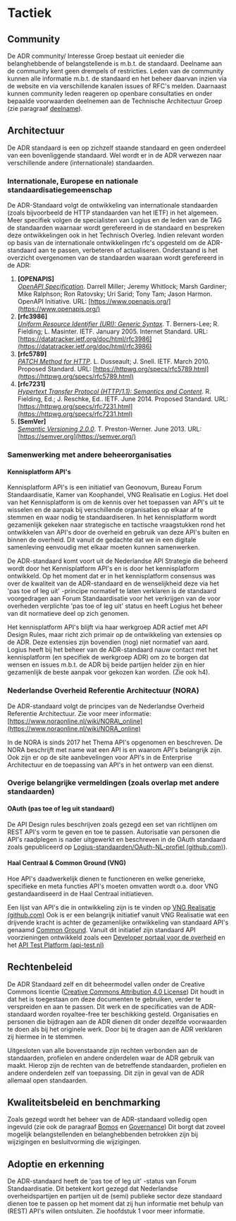 # Tactiek

## Community

De ADR community/ Interesse Groep bestaat uit eenieder die belanghebbende of belangstellende is m.b.t. de standaard. Deelname aan de community kent geen drempels of restricties. Leden van de community kunnen alle informatie m.b.t. de standaard en het beheer daarvan inzien via de website en via verschillende kanalen issues of RFC&#39;s melden. Daarnaast kunnen community leden reageren op openbare consultaties en onder bepaalde voorwaarden deelnemen aan de Technische Architectuur Groep (zie paragraaf [deelname](#deelname)).

## Architectuur

De ADR standaard is een op zichzelf staande standaard en geen onderdeel van een bovenliggende standaard. Wel wordt er in de ADR verwezen naar verschillende andere (internationale) standaarden.

### Internationale, Europese en nationale standaardisatiegemeenschap

De ADR-Standaard volgt de ontwikkeling van internationale standaarden (zoals bijvoorbeeld de HTTP standaarden van het IETF) in het algemeen. Meer specifiek volgen de specialisten van Logius en de leden van de TAG de standaarden waarnaar wordt gerefereerd in de standaard en bespreken deze ontwikkelingen ook in het Technisch Overleg. Indien relevant worden op basis van de internationale ontwikkelingen rfc&#39;s opgesteld om de ADR-standaard aan te passen, verbeteren of actualiseren. Onderstaand is het overzicht overgenomen van de standaarden waaraan wordt gerefereerd in de ADR:

1. **[OPENAPIS]** <br>
[_OpenAPI Specification_](https://www.openapis.org/). Darrell Miller; Jeremy Whitlock; Marsh Gardiner; Mike Ralphson; Ron Ratovsky; Uri Sarid; Tony Tam; Jason Harmon. OpenAPI Initiative. URL: [https://www.openapis.org/](https://www.openapis.org/)
1. **[rfc3986]** <br>
[_Uniform Resource Identifier (URI): Generic Syntax_](https://datatracker.ietf.org/doc/html/rfc3986). T. Berners-Lee; R. Fielding; L. Masinter. IETF. January 2005. Internet Standard. URL: [https://datatracker.ietf.org/doc/html/rfc3986](https://datatracker.ietf.org/doc/html/rfc3986)
1. **[rfc5789]** <br>
[_PATCH Method for HTTP_](https://httpwg.org/specs/rfc5789.html). L. Dusseault; J. Snell. IETF. March 2010. Proposed Standard. URL: [https://httpwg.org/specs/rfc5789.html](https://httpwg.org/specs/rfc5789.html)
1. **[rfc7231]**<br>
[_Hypertext Transfer Protocol (HTTP/1.1): Semantics and Content_](https://httpwg.org/specs/rfc7231.html). R. Fielding, Ed.; J. Reschke, Ed.. IETF. June 2014. Proposed Standard. URL: [https://httpwg.org/specs/rfc7231.html](https://httpwg.org/specs/rfc7231.html)
1. **[SemVer]**<br>
[_Semantic Versioning 2.0.0_](https://semver.org/). T. Preston-Werner. June 2013. URL: [https://semver.org](https://semver.org/)

### Samenwerking met andere beheerorganisaties

#### Kennisplatform API&#39;s

Kennisplatform API&#39;s is een initiatief van Geonovum, Bureau Forum Standaardisatie, Kamer van Koophandel, VNG Realisatie en Logius. Het doel van het Kennisplatform is om de kennis over het toepassen van API&#39;s uit te wisselen en de aanpak bij verschillende organisaties op elkaar af te stemmen en waar nodig te standaardiseren. In het kennisplatform wordt gezamenlijk gekeken naar strategische en tactische vraagstukken rond het ontwikkelen van API&#39;s door de overheid en gebruik van deze API&#39;s buiten en binnen de overheid. Dit vanuit de gedachte dat we in een digitale samenleving eenvoudig met elkaar moeten kunnen samenwerken.  

De ADR-standaard komt voort uit de Nederlandse API Strategie die beheerd wordt door het Kennisplatform API&#39;s en is door het kennisplatform ontwikkeld. Op het moment dat er in het kennisplatform consensus was over de kwaliteit van de ADR-standaard en de wenselijkheid deze via het &#39;pas toe of leg uit&#39; -principe normatief te laten verklaren is de standaard voorgedragen aan Forum Standaardisatie voor het verkrijgen van de voor overheden verplichte &#39;pas toe of leg uit&#39; status en heeft Logius het beheer van dit normatieve deel op zich genomen.  

Het kennisplatform API&#39;s blijft via haar werkgroep ADR actief met API Design Rules, maar richt zich primair op de ontwikkeling van extensies op de ADR. Deze extensies zijn bovendien (nog) niet normatief van aard. Logius heeft bij het beheer van de ADR-standaard nauw contact met het kennisplatform (en specifiek de werkgroep ADR) om zo te borgen dat wensen en issues m.b.t. de ADR bij beide partijen helder zijn en hier gezamenlijk de beste aanpak voor gekozen kan worden. (Zie ook h4).  

### Nederlandse Overheid Referentie Architectuur (NORA)  

De ADR-standaard volgt de principes van de Nederlandse Overheid Referentie Architectuur. Zie voor meer informatie: [https://www.noraonline.nl/wiki/NORA\_online](https://www.noraonline.nl/wiki/NORA_online)  

In de NORA is sinds 2017 het Thema API&#39;s opgenomen en beschreven. De NORA beschrijft met name wat een API is en waarom API&#39;s belangrijk zijn. Ook zijn er op de site aanbevelingen voor API&#39;s in de Enterprise Architectuur en de toepassing van API&#39;s in het ontwerp van een dienst.

### Overige belangrijke vermeldingen (zoals overlap met andere standaarden)  

#### OAuth (pas toe of leg uit standaard)

De API Design rules beschrijven zoals gezegd een set van richtlijnen om REST API&#39;s vorm te geven en toe te passen. Autorisatie van personen die API&#39;s raadplegen is nader uitgewerkt en beschreven in de OAuth standaard zoals gepubliceerd op [Logius-standaarden/OAuth-NL-profiel (github.com)](https://github.com/Logius-standaarden/OAuth-NL-profiel)).

#### Haal Centraal &amp; Common Ground (VNG)

Hoe API&#39;s daadwerkelijk dienen te functioneren en welke generieke, specifieke en meta functies API&#39;s moeten omvatten wordt o.a. door VNG gestandaardiseerd in de Haal Centraal initiatieven.

Een lijst van API&#39;s die in ontwikkeling zijn is te vinden op [VNG Realisatie (github.com)](https://github.com/VNG-Realisatie) Ook is er een belangrijk initiatief vanuit VNG Realisatie wat een drijvende kracht is achter de gezamenlijke ontwikkeling van standaard API&#39;s genaamd [Common Ground](https://commonground.nl/). Vanuit dit initiatief zijn standaard API voorzieningen ontwikkeld zoals een [Developer portaal voor de overheid](https://developer.overheid.nl/) en het [API Test Platform (api-test.nl)](https://api-test.nl/)

## Rechtenbeleid  

De ADR Standaard zelf en dit beheermodel vallen onder de Creative Commons licentie ([Creative Commons Attribution 4.0 License](https://creativecommons.org/licenses/by/4.0/)) Dit houdt in dat het is toegestaan om deze documenten te gebruiken, verder te verspreiden en aan te passen. Dit werk en de specificaties van de ADR-standaard worden royaltee-free ter beschikking gesteld. Organisaties en personen die bijdragen aan de ADR dienen dit onder dezelfde voorwaarden te doen als bij het originele werk. Door bij te dragen aan de ADR verklaren zij hiermee in te stemmen.

Uitgesloten van alle bovenstaande zijn rechten verbonden aan de standaarden, profielen en andere onderdelen waar de ADR gebruik van maakt. Hierop zijn de rechten van de betreffende standaarden, profielen en andere onderdelen zelf van toepassing. Dit zijn in geval van de ADR allemaal open standaarden.

## Kwaliteitsbeleid en benchmarking  

Zoals gezegd wordt het beheer van de ADR-standaard volledig open ingevuld (zie ook de paragraaf [Bomos](#bomos) en [Governance](#governance)) Dit borgt dat zoveel mogelijk belangstellenden en belanghebbenden betrokken zijn bij wijzigingen en besluitvorming die wijzigingen.

## Adoptie en erkenning  

De ADR-standaard heeft de &#39;pas toe of leg uit&#39; -status van Forum Standaardisatie. Dit betekent kort gezegd dat Nederlandse overheidspartijen en partijen uit de (semi) publieke sector deze standaard dienen toe te passen op het moment dat zij hun informatie met behulp van (REST) API&#39;s willen ontsluiten. Zie hoofdstuk 1 voor meer informatie.


